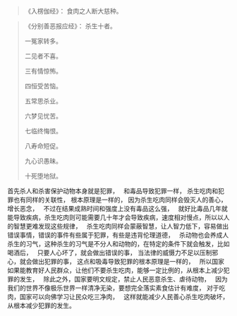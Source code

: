 > 《入楞伽经》：
> 食肉之人断大慈种。

> 《分别善恶报应经》：
> 杀生十者。
> 
> 一冤家转多。
> 
> 二见者不喜。
> 
> 三有情惊怖。
> 
> 四恒受苦恼。
> 
> 五常思杀业。
> 
> 六梦见忧苦。
> 
> 七临终悔恨。
> 
> 八寿命短促。
> 
> 九心识愚昧。
> 
> 十死堕地狱。

首先杀人和杀害保护动物本身就是犯罪，
&nbsp;
和毒品导致犯罪一样，
杀生吃肉和犯罪也有同样的关联性，
根本原理是一样的，
因为杀生吃肉同样会毁灭人的善心，增长恶念，
&nbsp;
不过在结果成熟时间和强度上没有毒品这么强，
&nbsp;
就好比毒品几年就能导致疾病，杀生吃肉则可能需要几十年才会导致疾病，速度相对慢点，所以以人的智慧更难发现这些规律，
&nbsp;
杀生吃肉同样会蒙蔽智慧，让人智力低下，容易做出错误事情，错误的事件有些属于犯罪，有些是违背伦理道德，
&nbsp;
杀动物也会养成人杀生的习气，这种杀生的习气是不分人和动物的，在特定的条件下就会触发，比如喝酒后，
&nbsp;
只要人心坏了，就会做出错误的事，
当法律的威慑力不足以压制邪心，就会做出犯罪的事，
这点和吸毒导致犯罪的根本原理是一样的，
&nbsp;
所以国家如果能教育好人民群众，让他们不要杀生吃肉，能够一定比例的，从根本上减少犯罪的发生，
&nbsp;
除此之外，国家要明文规定，禁止人民恶意杀生、虐待动物，
&nbsp;
因为我们的世界不像极乐世界一样清净无染，要想完全落实素食估计有难度，
对于吃肉，国家可以向佛学习让民众吃三净肉，
&nbsp;
这样就能减少人民善心杀生吃肉破坏，从根本减少犯罪的发生。



